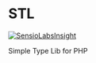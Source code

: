 STL
===
[![SensioLabsInsight](https://insight.sensiolabs.com/projects/6f43d4a0-38e1-4124-937e-d4b58d563852/mini.png)](https://insight.sensiolabs.com/projects/6f43d4a0-38e1-4124-937e-d4b58d563852)


Simple Type Lib for PHP
